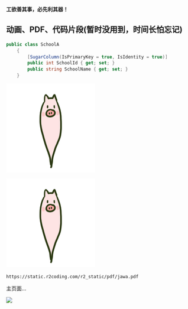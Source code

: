 
**工欲善其事，必先利其器！** 

<!-- 靠 :id= 这种方式避免页面出现多个评论 -->
## 动画、PDF、代码片段(暂时没用到，时间长怕忘记)

```csharp
public class SchoolA
    {
        [SugarColumn(IsPrimaryKey = true, IsIdentity = true)]
        public int SchoolId { get; set; }
        public string SchoolName { get; set; }
    }
```





<!-- Hover to play, unhover to pause (default) -->
![](/guide/images/pigjump.gif)


<!-- Click to play, click again to pause (using inline option) -->
![](/guide/images/pigjump.gif "-gifcontrol-mode=click;")

```pdf
https://static.r2coding.com/r2_static/pdf/jawa.pdf
```

主页面...

![](https://cdn.jsdelivr.net/gh/DotNeter-Hpf/Images/img/20220514222412.jpg)

